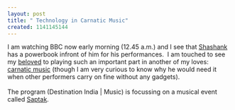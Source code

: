 ```yaml
--- 
layout: post
title: " Technology in Carnatic Music"
created: 1141145144
---
```

I am watching BBC now early morning (12.45 a.m.) and I see that <a href="http://www.indiaartist.com:16080/shashank/">Shashank</a> has a powerbook infront of him for his performances.&nbsp; I am touched to see my <a href="http://en.wikipedia.org/wiki/Carnatic_music">beloved</a> to playing such an important part in another of my loves: <a href="http://en.wikipedia.org/wiki/Carnatic_music">carnatic music</a> (though I am very curious to know why he would need it when other performers carry on fine without any gadgets). <br /><br />The program (Destination India | Music) is focussing on a musical event called <a href="http://saptak.org/">Saptak</a>. <br /><br />
